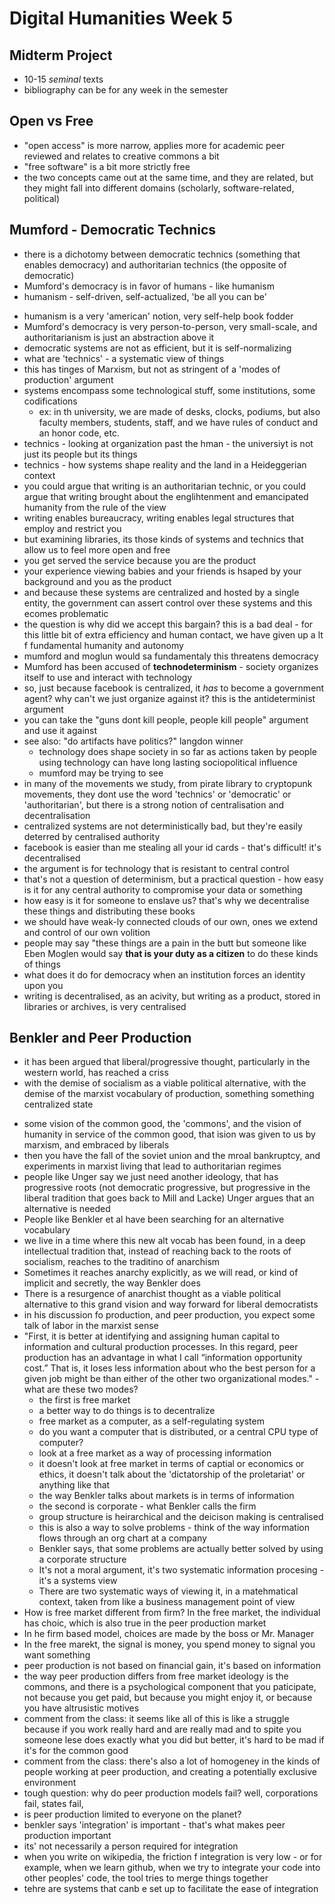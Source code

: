 # Digital Humanities Week 5

## Midterm Project
- 10-15 _seminal_ texts
- bibliography can be for any week in the semester

## Open vs Free
- "open access" is more narrow, applies more for academic peer reviewed and relates to creative commons a bit
- "free software" is a bit more strictly free
- the two concepts came out at the same time, and they are related, but they might fall into different domains (scholarly, software-related, political)

## Mumford - Democratic Technics
+ there is a dichotomy between democratic technics (something that enables democracy) and authoritarian technics (the opposite of democratic)
+ Mumford's democracy is in favor of humans - like humanism
+ humanism - self-driven, self-actualized, 'be all you can be'
- humanism is a very 'american' notion, very self-help book fodder
- Mumford's democracy is very person-to-person, very small-scale, and authoritarianism is just an abstraction above it
- democratic systems are not as efficient, but it is self-normalizing
- what are 'technics' - a systematic view of things
- this has tinges of Marxism, but not as stringent of a 'modes of production' argument
- systems encompass some technological stuff, some institutions, some codifications
	- ex: in th university, we are made of desks, clocks, podiums, but also faculty members, students, staff, and we have rules of conduct and an honor code, etc.
- technics - looking at organization past the hman - the universiyt is not just its people but its things
- technics - how systems shape reality and the land in a Heideggerian context
- you could argue that writing is an authoritarian technic, or you could argue that writing brought about the englihtenment and emancipated humanity from the rule of the view
- writing enables bureaucracy, writing enables legal structures that employ and restrict you
- but examining libraries, its those kinds of systems and technics that allow us to feel more open and free
- you get served the service because you are the product
- your experience viewing babies and your friends is hsaped by your background and you as the product
- and because these systems are centralized and hosted by a single entity, the government can assert control over these systems and this ecomes problematic
- the question is why did we accept this bargain? this is a bad deal - for this little bit of extra efficiency and human contact, we have given up a lt f fundamental humanity and autonomy
- mumford and moglun would sa fundamentaly this threatens democracy
- Mumford has been accused of **technodeterminism** - society organizes itself to use and interact with technology 
- so, just because facebook is centralized, it _has_ to become a government agent? why can't we just organize against it? this is the antideterminist argument
- you can take the "guns dont kill people, people kill people" argument and use it against 
- see also: "do artifacts have politics?" langdon winner
	- technology does shape society in so far as actions taken by people using technology can have long lasting sociopolitical influence
	- mumford may be trying to see 
- in many of the movements we study, from pirate library to cryptopunk movements, they dont use the word 'technics' or 'democratic' or 'authoritarian', but there is a strong notion of centralisation and decentralisation
- centralized systems are not deterministically bad, but they're easily deterred by centralised authority
- facebook is easier than me stealing all your id cards - that's difficult! it's decentralised
- the argument is for technology that is resistant to central control
- that's not a question of determinism, but a practical question - how easy is it for any central authority to compromise your data or something
- how easy is it for someone to enslave us? that's why we decentralise these things and distributing these books
- we should have weak-ly connected clouds of our own, ones we extend and control of our own volition
- people may say "these things are a pain in the butt but someone like Eben Moglen would say **that is your duty as a citizen** to do these kinds of things
- what does it do for democracy when an institution forces an identity upon you
- writing is decentralised, as an acivity, but writing as a product, stored in libraries or archives, is very centralised

## Benkler and Peer Production
+ it has been argued that liberal/progressive thought, particularly in the western world, has reached a criss
+ with the demise of socialism as a viable political alternative, with the demise of the marxist vocabulary of production, something something centralized state
- some vision of the common good, the 'commons', and the vision of humanity in service of the common good, that ision was given to us by marxism, and embraced by liberals
- then you have the fall of the soviet union and the mroal bankruptcy, and experiments in marxist living that lead to authoritarian regimes
- people like Unger say we just need another ideology, that has progressive roots (not democratic progressive, but progressive in the liberal tradition that goes back to Mill and Lacke) Unger argues that an alternative is needed
- People like Benkler et al have been searching for an alternative vocabulary
- we live in a time where this new alt vocab has been found, in a deep intellectual tradition that, instead of reaching back to the roots of socialism, reaches to the traditino of anarchism
- Sometimes it reaches anarchy explicitly, as we will read, or kind of implicit and secretly, the way Benkler does
- There is a resurgence of anarchist thought as a viable political alternative to this grand vision and way forward for liberal democratists
- in his discussion fo production, and peer production, you expect some talk of labor in the marxist sense
- "First, it is better at identifying and assigning human capital to information and cultural production processes. In this regard, peer production has an advantage in what I call “information opportunity cost.” That is, it loses less information about who the best person for a given job might be than either of the other two organizational modes." - what are these two modes?
	- the first is free market
	- a better way to do things is to decentralize
	- free market as a computer, as a self-regulating system
	- do you want a computer that is distributed, or a central CPU type of computer?
	- look at a free market as a way of processing information
	- it doesn't look at free market in terms of captial or economics or ethics, it doesn't talk about the 'dictatorship of the proletariat' or anything like that
	- the way Benkler talks about markets is in terms of information
	- the second is corporate - what Benkler calls the firm
	- group structure is heirarchical and the deicison making is centralised
	- this is also a way to solve problems - think of the way information flows through an org chart at a company
	- Benkler says, that some problems are actually better solved by using a corporate structure
	- It's not a moral argument, it's two systematic information procesing - it's a systems view
	- There are two systematic ways of viewing it, in a matehmatical context, taken from like a business management point of view
- How is free market different from firm? In the free market, the individual has choic, which is also true in the peer production market
- In he firm based model, choices are made by the boss or Mr. Manager
- In the free marekt, the signal is money, you spend money to signal you want something
- peer production is not based on financial gain, it's based on information
- the way peer production differs from free market ideology is the commons, and there is a psychological component that you paticipate, not because you get paid, but because you might enjoy it, or because you have altrusistic motives
- comment from the class: it seems like all of this is like a struggle because if you work really hard and are really mad and to spite you someone lese does exactly what you did but better, it's hard to be mad if it's for the common good
- comment from the class: there's also a lot of homogeney in the kinds of people working at peer production, and creating a potentially exclusive environment
- tough question: why do peer production models fail? well, corporations fail, states fail, 
- is peer production limited to everyone on the planet?
- benkler says 'integration' is important - that's what makes peer production important
- its' not necessarily a person required for integration
- when you write on wikipedia, the friction f integration is very low - or for example, when we learn github, when we try to integrate your code into other peoples' code, the tool tries to merge things together
- tehre are systems that canb e set up to facilitate the ease of integration